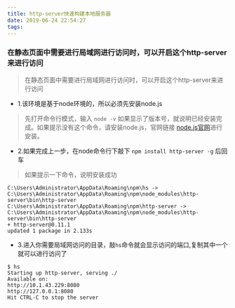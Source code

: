 ```yaml
---
title: http-server快速构建本地服务器
date: 2019-06-24 22:54:27
tags:
---
```

### 在静态页面中需要进行局域网进行访问时，可以开启这个http-server来进行访问

> 在静态页面中需要进行局域网进行访问时，可以开启这个http-server来进行访问

*   1.该环境是基于node环境的，所以必须先安装node.js

> 先打开命令行模式，输入 `node -v`
> 如果显示了版本号，就说明已经安装完成。如果提示没有这个命令，请安装node.js，官网链接 [node.js官网](http://nodejs.cn/)进行安装。

*   2.如果完成上一步，在node命令行下敲下 `npm install http-server -g` 后回车

> 如果提示一下命令，说明安装成功

```
C:\Users\Administrator\AppData\Roaming\npm\hs -> C:\Users\Administrator\AppData\Roaming\npm\node_modules\http-server\bin\http-server
C:\Users\Administrator\AppData\Roaming\npm\http-server -> C:\Users\Administrator\AppData\Roaming\npm\node_modules\http-server\bin\http-server
+ http-server@0.11.1
updated 1 package in 2.133s

```

*   3.进入你需要局域网访问的目录，敲`hs`命令就会显示访问的端口,复制其中一个就可以进行访问了

```
$ hs
Starting up http-server, serving ./
Available on:
http://10.1.43.229:8080
http://127.0.0.1:8080
Hit CTRL-C to stop the server

```
